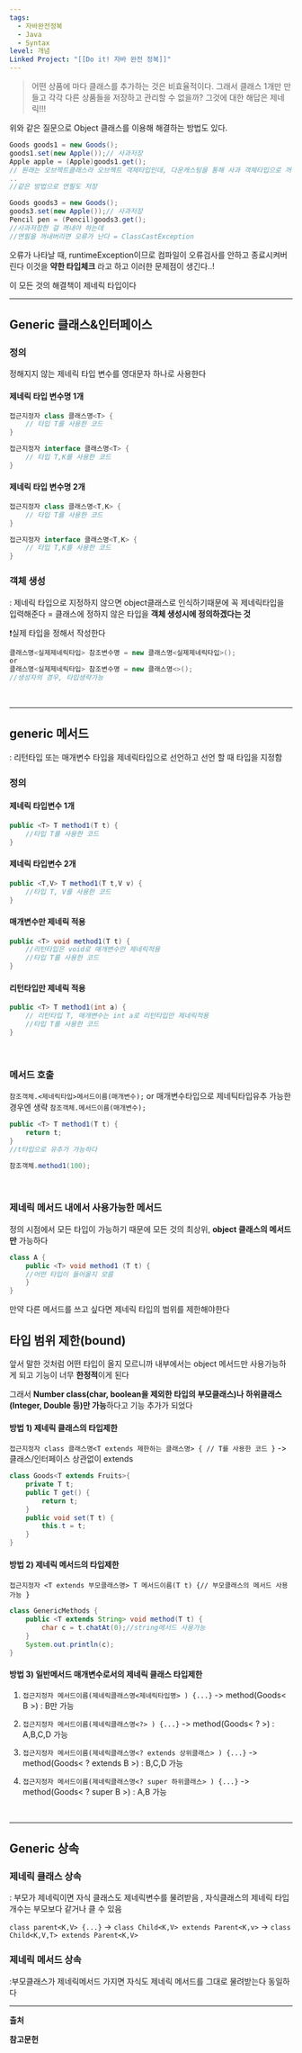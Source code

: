 ```yaml
---
tags:
  - 자바완전정복
  - Java
  - Syntax
level: 개념
Linked Project: "[[Do it! 자바 완전 정복]]"
---
```


> 어떤 상품에 마다 클래스를 추가하는 것은 비효율적이다. 그래서 클래스 1개만 만들고 각각 다른 상품들을 저장하고 관리할 수 없을까?
> 그것에 대한 해답은 제네릭!!!

위와 같은 질문으로 Object 클래스를 이용해 해결하는 방법도 있다. 

```java
Goods goods1 = new Goods();
goods1.set(new Apple());// 사과저장
Apple apple = (Apple)goods1.get();
// 원래는 오브젝트클래스라 오브젝트 객체타입인데, 다운캐스팅을 통해 사과 객체타입으로 꺼낸다
..
//같은 방법으로 연필도 저장

Goods goods3 = new Goods();
goods3.set(new Apple());// 사과저장
Pencil pen = (Pencil)goods3.get();
//사과저장한 걸 꺼내야 하는데
//연필을 꺼내버리면 오류가 난다 = ClassCastException
```

오류가 나타날 때, runtimeException이므로 컴파일이 오류검사를 안하고 종료시켜버린다
이것을 **약한 타입체크** 라고 하고 이러한 문제점이 생긴다..!

이 모든 것의 해결책이 제네릭 타입이다
<br>

---
## Generic 클래스&인터페이스
### 정의
정해지지 않는 제네릭 타입 변수를 영대문자 하나로 사용한다
#### 제네릭 타입 변수명 1개
```java
접근지정자 class 클래스명<T> {
	// 타입 T를 사용한 코드
}
```
```java
접근지정자 interface 클래스명<T> {
	// 타입 T,K를 사용한 코드
}
```

#### 제네릭 타입 변수명 2개
```java
접근지정자 class 클래스명<T,K> {
	// 타입 T를 사용한 코드
}
```
```java
접근지정자 interface 클래스명<T,K> {
	// 타입 T,K를 사용한 코드
}
```
### 객체 생성
: 제네릭 타입으로 지정하지 않으면 object클래스로 인식하기때문에 꼭 제네릭타입을 입력해준다
= 클래스에 정하지 않은 타입을 **객체 생성시에 정의하겠다는 것**

❗️실제 타입을 정해서 작성한다
```java
클래스명<실제제네릭타입> 참조변수명 = new 클래스명<실제제네릭타입>();
or
클래스명<실제제네릭타입> 참조변수명 = new 클래스명<>();
//생성자의 경우, 타입생략가능
```

<br>

---
## generic 메서드
: 리턴타입 또는 매개변수 타입을 제네릭타입으로 선언하고 선언 할 때 타입을 지정함

### 정의
#### 제네릭 타입변수 1개
```java
public <T> T method1(T t) {
	//타입 T를 사용한 코드
}
```

#### 제네릭 타입변수 2개
```java
public <T,V> T method1(T t,V v) {
	//타입 T, V를 사용한 코드
}
```

#### 매개변수만 제네릭 적용
```java
public <T> void method1(T t) {
	//리턴타입은 void로 매개변수만 제네릭적용
	//타입 T를 사용한 코드
}
```

#### 리턴타입만 제네릭 적용
```java
public <T> T method1(int a) {
	// 리턴타입 T, 매개변수는 int a로 리턴타입만 제네릭적용
	//타입 T를 사용한 코드
}
```
<br>

### 메서드 호출

`참조객체.<제네릭타입>메서드이름(매개변수);`
or 매개변수타입으로 제네틱타입유추 가능한 경우엔 생략
`참조객체.메서드이름(매개변수);`

```java
public <T> T method1(T t) {
	return t;
}
//t타입으로 유추가 가능하다

참조객체.method1(100);
```
<br>

### 제네릭 메서드 내에서 사용가능한 메서드

정의 시점에서 모든 타입이 가능하기 때문에 모든 것의 최상위, **object 클래스의 메서드만** 가능하다

```java
class A {
	public <T> void method1 (T t) {
    //어떤 타입이 들어올지 모름
    }
}
```
만약 다른 메서드를 쓰고 싶다면 제네릭 타입의 범위를 제한해야한다


## 타입 범위 제한(bound)

앞서 말한 것처럼 어떤 타입이 올지 모르니까 내부에서는 object 메서드만 사용가능하게 되고 기능이 너무 **한정적**이게 된다

그래서 **Number class(char, boolean을 제외한 타입의 부모클래스)나 하위클래스(Integer, Double 등)만 가능**하다고 기능 추가가 되었다

#### 방법 1) 제네릭 클래스의 타입제한
`접근지정자 class 클래스명<T extends 제한하는 클래스명> { // T를 사용한 코드
}` 
-> 클래스/인터페이스 상관없이 extends
  ```java
  class Goods<T extends Fruits>{
      private T t;
      public T get() {
          return t;
      }
      public void set(T t) {
          this.t = t;
      }
  }
  ```

#### 방법 2) 제네릭 메서드의 타입제한
`접근지정자 <T extends 부모클래스명> T 메서드이름(T t) {// 부모클래스의 메서드 사용가능
}`

  ```java
  class GenericMethods {
      public <T extends String> void method(T t) {
          char c = t.chatAt(0);//string메서드 사용가능
      }
      System.out.println(c);
  }
  ```
#### 방법 3) 일반메서드 매개변수로서의 제네릭 클래스 타입제한

  1. `접근지정자 메서드이름(제네릭클래스명<제네릭타입명> ) {...}` -> method(Goods< B >) : B만 가능
  
  2. `접근지정자 메서드이름(제네릭클래스명<?> ) {...}` -> method(Goods< ? >) : A,B,C,D 가능
  
  3. `접근지정자 메서드이름(제네릭클래스명<? extends 상위클래스> ) {...}` -> method(Goods< ? extends B >) : B,C,D 가능

  4. `접근지정자 메서드이름(제네릭클래스명<? super 하위클래스> ) {...}` -> method(Goods< ? super B >) : A,B 가능
<br>


---

## Generic 상속
### 제네릭 클래스 상속
: 부모가 제네릭이면 자식 클래스도 제네릭변수를 물려받음 , 자식클래스의 제네릭 타입 개수는 부모보다 같거나 클 수 있음

`class parent<K,V> {...}`
-> `class Child<K,V> extends Parent<K,v>`
-> `class Child<K,V,T> extends Parent<K,V>`

### 제네릭 메서드 상속
:부모클래스가 제네릭메서드 가지면 자식도 제네릭 메서드를 그대로 물려받는다
동일하다


---


**출처**

**참고문헌**


